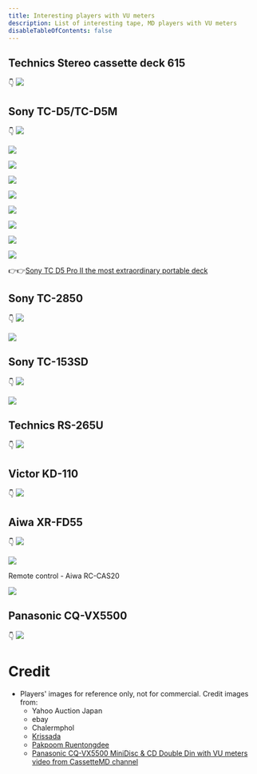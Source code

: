 ```yaml
---
title: Interesting players with VU meters
description: List of interesting tape, MD players with VU meters
disableTableOfContents: false
---
```


##  Technics Stereo cassette deck 615
👇
![](images/interesting-players-with-vu-meters/technics-stereo-cassette-deck-615-01.png)

## Sony TC-D5/TC-D5M
👇
![](images/interesting-players-with-vu-meters/sony-tc-d5m-01.png)

![](images/interesting-players-with-vu-meters/sony-tc-d5m-02.png)

![](images/interesting-players-with-vu-meters/sony-tc-d5-01.png)

![](images/interesting-players-with-vu-meters/sony-tc-d5-02.png)

![](images/interesting-players-with-vu-meters/sony-tc-d5-03.png)

![](images/interesting-players-with-vu-meters/sony-tc-d5-04.png)

![](images/interesting-players-with-vu-meters/sony-tc-d5-05.png)

![](images/interesting-players-with-vu-meters/sony-tc-d5-06.png)

![](images/interesting-players-with-vu-meters/sony-tc-d5-07.png)

👉👉[Sony TC D5 Pro II the most extraordinary portable deck](http://www.walkman-archive.com/wa/2012/06/sony-tc-d5-pro-ii-the-most-extraordinary-portable-deck/)

## Sony TC-2850
👇
![](images/interesting-players-with-vu-meters/sony-tc-2850-01.png)

![](images/interesting-players-with-vu-meters/sony-tc-2850-02.png)

## Sony TC-153SD
👇
![](images/interesting-players-with-vu-meters/sony-tc-153sd-01.png)

![](images/interesting-players-with-vu-meters/sony-tc-153sd-02.png)

## Technics​ RS-265U
👇
![](images/interesting-players-with-vu-meters/technics​-rs-265u-01.png)

## Victor KD-110
👇
![](images/interesting-players-with-vu-meters/victor-kd-110.png)

## Aiwa XR-FD55
👇
![](images/interesting-players-with-vu-meters/aiwa-xr-fd55-01.png)

![](images/interesting-players-with-vu-meters/aiwa-xr-fd55-02.png)

Remote control - Aiwa RC-CAS20

![](images/interesting-players-with-vu-meters/aiwa-rc-cas20.png)

## Panasonic CQ-VX5500
👇
![](images/interesting-players-with-vu-meters/panasonic-cq-vx5500.png)

# Credit
- Players' images for reference only, not for commercial. Credit images from:
  - Yahoo Auction Japan
  - ebay
  - Chalermphol
  - [Krissada](https://www.facebook.com/kiffheavyfamily/)
  - [Pakpoom Ruentongdee](https://www.facebook.com/PAKPOOM45)
  - [Panasonic CQ-VX5500 MiniDisc & CD Double Din with VU meters video from CassetteMD channel](https://www.youtube.com/watch?v=_WBjpiYBdSw)
